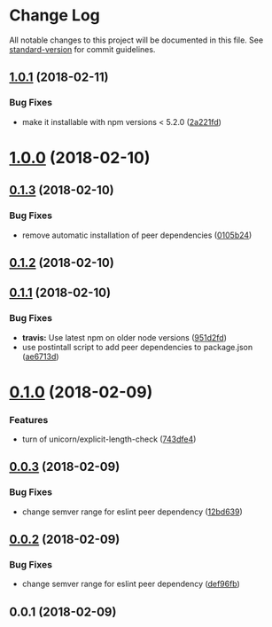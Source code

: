 # Change Log

All notable changes to this project will be documented in this file. See [standard-version](https://github.com/conventional-changelog/standard-version) for commit guidelines.

<a name="1.0.1"></a>
## [1.0.1](https://github.com/micromata/eslint-config-baumeister/compare/1.0.0...1.0.1) (2018-02-11)


### Bug Fixes

* make it installable with npm versions < 5.2.0 ([2a221fd](https://github.com/micromata/eslint-config-baumeister/commit/2a221fd))



<a name="1.0.0"></a>
# [1.0.0](https://github.com/micromata/eslint-config-baumeister/compare/0.1.3...1.0.0) (2018-02-10)



<a name="0.1.3"></a>
## [0.1.3](https://github.com/micromata/eslint-config-baumeister/compare/0.1.2...0.1.3) (2018-02-10)


### Bug Fixes

* remove automatic installation of peer dependencies ([0105b24](https://github.com/micromata/eslint-config-baumeister/commit/0105b24))



<a name="0.1.2"></a>
## [0.1.2](https://github.com/micromata/eslint-config-baumeister/compare/0.1.1...0.1.2) (2018-02-10)



<a name="0.1.1"></a>
## [0.1.1](https://github.com/micromata/eslint-config-baumeister/compare/0.1.0...0.1.1) (2018-02-10)


### Bug Fixes

* **travis:** Use latest npm on older node versions ([951d2fd](https://github.com/micromata/eslint-config-baumeister/commit/951d2fd))
* use postintall script to add peer dependencies to package.json ([ae6713d](https://github.com/micromata/eslint-config-baumeister/commit/ae6713d))



<a name="0.1.0"></a>
# [0.1.0](https://github.com/micromata/eslint-config-baumeister/compare/0.0.3...0.1.0) (2018-02-09)


### Features

* turn of unicorn/explicit-length-check ([743dfe4](https://github.com/micromata/eslint-config-baumeister/commit/743dfe4))



<a name="0.0.3"></a>
## [0.0.3](https://github.com/micromata/eslint-config-baumeister/compare/0.0.2...0.0.3) (2018-02-09)


### Bug Fixes

* change semver range for eslint peer dependency ([12bd639](https://github.com/micromata/eslint-config-baumeister/commit/12bd639))



<a name="0.0.2"></a>
## [0.0.2](https://github.com/micromata/eslint-config-baumeister/compare/0.0.1...0.0.2) (2018-02-09)


### Bug Fixes

* change semver range for eslint peer dependency ([def96fb](https://github.com/micromata/eslint-config-baumeister/commit/def96fb))



<a name="0.0.1"></a>
## 0.0.1 (2018-02-09)
